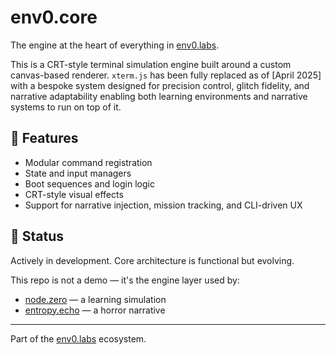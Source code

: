 # env0.core

The engine at the heart of everything in [env0.labs](https://github.com/env0-labs).

This is a CRT-style terminal simulation engine built around a custom canvas-based renderer. `xterm.js` has been fully replaced as of [April 2025] with a bespoke system designed for precision control, glitch fidelity, and narrative adaptability enabling both learning environments and narrative systems to run on top of it.

## 🔧 Features
- Modular command registration
- State and input managers
- Boot sequences and login logic
- CRT-style visual effects
- Support for narrative injection, mission tracking, and CLI-driven UX

## 🚧 Status
Actively in development. Core architecture is functional but evolving.

This repo is not a demo — it's the engine layer used by:
- [node.zero](https://github.com/env0-labs/node.zero) — a learning simulation
- [entropy.echo](https://github.com/env0-labs/entropy.echo) — a horror narrative

---
Part of the [env0.labs](https://github.com/env0-labs) ecosystem.
